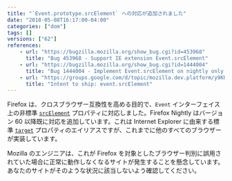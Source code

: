 ```yaml
---
title: "`Event.prototype.srcElement` への対応が追加されました"
date: "2018-05-08T16:17:00-04:00"
categories: ["dom"]
tags: []
versions: ["62"]
references:
    - url: "https://bugzilla.mozilla.org/show_bug.cgi?id=453968"
      title: "Bug 453968 - Support IE extension Event.srcElement"
    - url: "https://bugzilla.mozilla.org/show_bug.cgi?id=1444004"
      title: "Bug 1444004 - Implement Event.srcElement on nightly only for now"
    - url: "https://groups.google.com/d/topic/mozilla.dev.platform/y9KU21IBFvo/discussion"
      title: "Intent to ship: event.srcElement"
---
```

Firefox は、クロスブラウザー互換性を高める目的で、`Event` インターフェイス上の非標準 [`srcElement`](https://developer.mozilla.org/ja/docs/Web/API/Event/srcElement) プロパティに対応しました。Firefox Nightly はバージョン 60 以降既に対応を追加しています。これは Internet Explorer に由来する標準 [`target`](https://developer.mozilla.org/ja/docs/Web/API/Event/target) プロパティのエイリアスですが、これまでに他のすべてのブラウザーが実装しています。

Mozilla のエンジニアは、これが Firefox を対象としたブラウザー判別に誤用されていた場合に正常に動作しなくなるサイトが発生することを懸念しています。あなたのサイトがそのような状況に該当しないよう確認してください。
